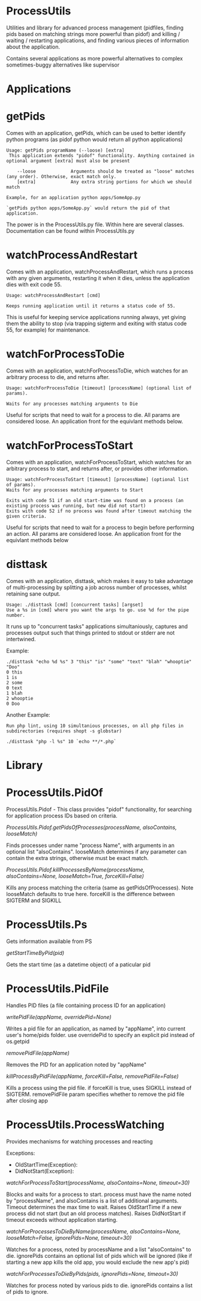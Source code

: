 ProcessUtils
============

Utilities and library for advanced process management (pidfiles, finding pids based on matching strings more powerful than pidof) and killing / waiting / restarting applications, and finding various pieces of information about the application.

Contains several applications as more powerful alternatives to complex sometimes-buggy alternatives like supervisor

Applications
============

getPids
=======

Comes with an application, getPids, which can be used to better identify python programs (as pidof python would return all python applications)

	Usage: getPids programName (--loose) [extra]
	 This application extends "pidof" functionality. Anything contained in optional argument [extra] must also be present

	    --loose             Arguments should be treated as "loose" matches (any order). Otherwise, exact match only.
	    [extra]             Any extra string portions for which we should match

	Example, for an application python apps/SomeApp.py

	`getPids python apps/SomeApp.py` would return the pid of that application.

The power is in the ProcessUtils.py file. Within here are several classes. Documentation can be found within ProcessUtils.py


watchProcessAndRestart
======================

Comes with an application, watchProcessAndRestart, which runs a process with any given arguments, restarting it when it dies, unless the application dies with exit code 55.

	Usage: watchProcessAndRestart [cmd]

	Keeps running application until it returns a status code of 55.



This is useful for keeping service applications running always, yet giving them the ability to stop (via trapping sigterm and exiting with status code 55, for example) for maintenance.

watchForProcessToDie
====================

Comes with an application, watchForProcessToDie, which watches for an arbitrary process to die, and returns after.

	Usage: watchForProcessToDie [timeout] [processName] (optional list of params).

	Waits for any processes matching arguments to Die

Useful for scripts that need to wait for a process to die. All params are considered loose. An application front for the equivlant methods below.


watchForProcessToStart
======================

Comes with an application, watchForProcessToStart, which watches for an arbitrary process to start, and returns after, or provides other information.

	Usage: watchForProcessToStart [timeout] [processName] (optional list of params).
	Waits for any processes matching arguments to Start

	Exits with code 51 if an old start-time was found on a process (an existing process was running, but new did not start)
	Exits with code 52 if no process was found after timeout matching the given criteria.

Useful for scripts that need to wait for a process to begin before performing an action. All params are considered loose. An application front for the equivlant methods below


disttask
========

Comes with an application, disttask, which makes it easy to take advantage of multi-processing by splitting a job across  number of processes, whilst retaining sane output.

	Usage: ./disttask [cmd] [concurrent tasks] [argset]
	Use a %s in [cmd] where you want the args to go. use %d for the pipe number.


It runs up to "concurrent tasks" applications simultaniously, captures and processes output such that things printed to stdout or stderr are not intertwined.

Example:

	./disttask "echo %d %s" 3 "this" "is" "some" "text" "blah" "whooptie" "Doo"
	0 this
	1 is
	2 some
	0 text
	1 blah
	2 whooptie
	0 Doo

Another Example:

	Run php lint, using 10 simultanious processes, on all php files in subdirectories (requires shopt -s globstar)

	./disttask "php -l %s" 10 `echo **/*.php`

Library
=======

ProcessUtils.PidOf
==================

ProcessUtils.Pidof - This class provides "pidof" functionality, for searching for application process IDs based on criteria.

*ProcessUtils.Pidof.getPidsOfProcesses(processName, alsoContains, looseMatch)*

Finds processes under name "process Name", with arguments in an optional list "alsoContains". looseMatch determines if any parameter can contain the extra strings, otherwise must be exact match.

*ProcessUtils.Pidof.killProcessesByName(processName, alsoContains=None, looseMatch=True, forceKill=False)*

Kills any process matching the criteria (same as getPidsOfProcesses). Note looseMatch defaults to true here. forceKill is the difference between SIGTERM and SIGKILL

ProcessUtils.Ps
===============

Gets information available from PS

*getStartTimeByPid(pid)*

Gets the start time (as a datetime object) of a paticular pid

ProcessUtils.PidFile
====================

Handles PID files (a file containing process ID for an application)

*writePidFile(appName, overridePid=None)*

Writes a pid file for an application, as named by "appName", into current user's home/pids folder. use overridePid to specify an explicit pid instead of os.getpid


*removePidFile(appName)*

Removes the PID for an application noted by "appName"

*killProcessByPidFile(appName, forceKill=False, removePidFile=False)*

Kills a process using the pid file. if forceKill is true, uses SIGKILL instead of SIGTERM. removePidFile param specifies whether to remove the pid file after closing app


ProcessUtils.ProcessWatching
============================

Provides mechanisms for watching processes and reacting

Exceptions:

 * OldStartTime(Exception):
 * DidNotStart(Exception):

*watchForProcessToStart(processName, alsoContains=None, timeout=30)*

Blocks and waits for a process to start. process must have the name noted by "processName", and alsoContains is a list of additional arguments. Timeout determines the max time to wait.
Raises  OldStartTime if a new process did not start (but an old process matches). Raises DidNotStart if timeout exceeds without application starting.


*watchForProcessesToDieByName(processName, alsoContains=None, looseMatch=False, ignorePids=None, timeout=30)*

Watches for a process, noted by processName and a list "alsoContains" to die. ignorePids contains an optional list of pids which will be ignored (like if starting a new app kills the old app, you would exclude the new app's pid)

*watchForProcessesToDieByPids(pids, ignorePids=None, timeout=30)*

Watches for process noted by various pids to die. ignorePids contains a list of pids to ignore.
